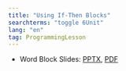 ```yaml
---
title: "Using If-Then Blocks"
searchterms: "toggle 6Unit"
lang: "en"
tag: ProgrammingLesson
---
```

 <ul>
 <li class="ng-binding">Word Block Slides:
 <a href="ProgrammingLessons/IfThenBlocks.pptx">PPTX</a>,
 <a href="ProgrammingLessons/IfThenBlocks.pdf">PDF</a>
 </li>

 </ul>
